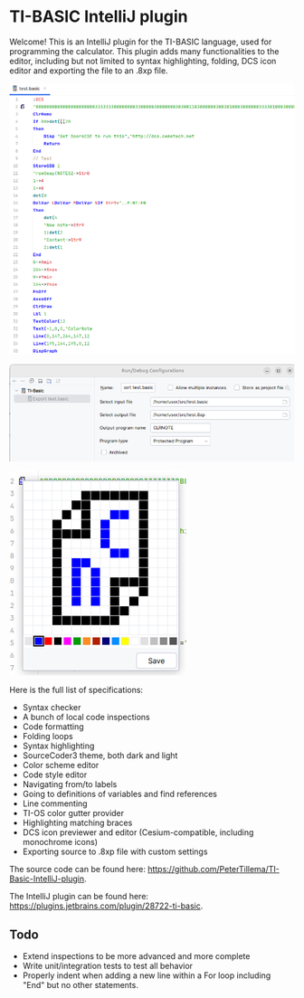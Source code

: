 # TI-BASIC IntelliJ plugin
Welcome! This is an IntelliJ plugin for the TI-BASIC language, used for programming the calculator. This plugin
adds many functionalities to the editor, including but not limited to syntax highlighting, folding, DCS icon editor
and exporting the file to an .8xp file.

![TI-BASIC code in the editor](images/basic_editor.png)

![](images/run_config.png)

![DCS icon editor](images/dcs_icon_editor.png)

Here is the full list of specifications:    

 - Syntax checker
 - A bunch of local code inspections
 - Code formatting
 - Folding loops
 - Syntax highlighting
 - SourceCoder3 theme, both dark and light
 - Color scheme editor
 - Code style editor
 - Navigating from/to labels
 - Going to definitions of variables and find references
 - Line commenting
 - TI-OS color gutter provider
 - Highlighting matching braces
 - DCS icon previewer and editor (Cesium-compatible, including monochrome icons)
 - Exporting source to .8xp file with custom settings

The source code can be found here: https://github.com/PeterTillema/TI-Basic-IntelliJ-plugin.

The IntelliJ plugin can be found here: https://plugins.jetbrains.com/plugin/28722-ti-basic.

## Todo
 - Extend inspections to be more advanced and more complete
 - Write unit/integration tests to test all behavior
 - Properly indent when adding a new line within a For loop including "End" but no other statements.
